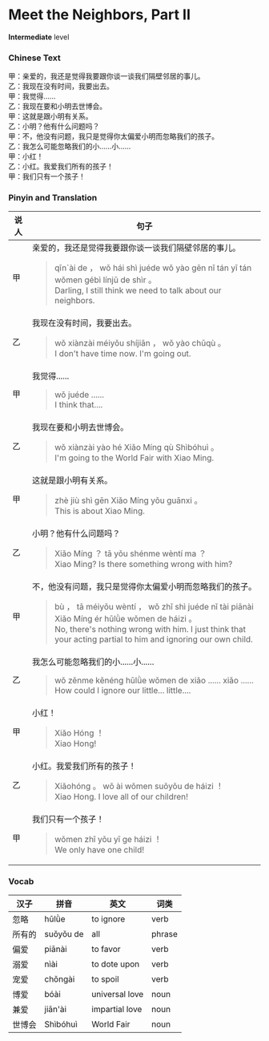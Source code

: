 # Meet the Neighbors, Part II
**Intermediate** level
### Chinese Text
甲：亲爱的，我还是觉得我要跟你谈一谈我们隔壁邻居的事儿。<br />乙：我现在没有时间，我要出去。<br />甲：我觉得......<br />乙：我现在要和小明去世博会。<br />甲：这就是跟小明有关系。<br />乙：小明？他有什么问题吗？<br />甲：不，他没有问题，我只是觉得你太偏爱小明而忽略我们的孩子。<br />乙：我怎么可能忽略我们的小......小......<br />甲：小红！<br />乙：小红。我爱我们所有的孩子！<br />甲：我们只有一个孩子！

### Pinyin and Translation
|说人|句子|
|----|----|
|甲|亲爱的，我还是觉得我要跟你谈一谈我们隔壁邻居的事儿。<blockquote>qīn`ài de ， wǒ hái shì juéde wǒ yào gēn nǐ tán yī tán wǒmen gébì línjū de shìr 。<br />Darling, I still think we need to talk about our neighbors.</blockquote>|
|乙|我现在没有时间，我要出去。<blockquote>wǒ xiànzài méiyǒu shíjiān ， wǒ yào chūqù 。<br />I don't have time now. I'm going out.</blockquote>|
|甲|我觉得......<blockquote>wǒ juéde ......<br />I think that....</blockquote>|
|乙|我现在要和小明去世博会。<blockquote>wǒ xiànzài yào hé Xiǎo Míng qù Shìbóhuì 。<br />I'm going to the World Fair with Xiao Ming.</blockquote>|
|甲|这就是跟小明有关系。<blockquote>zhè jiù shì gēn Xiǎo Míng yǒu guānxi 。<br />This is about Xiao Ming.</blockquote>|
|乙|小明？他有什么问题吗？<blockquote>Xiǎo Míng ？ tā yǒu shénme wèntí ma ？<br />Xiao Ming? Is there something wrong with him?</blockquote>|
|甲|不，他没有问题，我只是觉得你太偏爱小明而忽略我们的孩子。<blockquote>bù ， tā méiyǒu wèntí ， wǒ zhǐ shì juéde nǐ tài piānài Xiǎo Míng ér hūlǜe wǒmen de háizi 。<br />No, there's nothing wrong with him. I just think that your acting partial to him and ignoring our own child.</blockquote>|
|乙|我怎么可能忽略我们的小......小......<blockquote>wǒ zěnme kěnéng hūlǜe wǒmen de xiǎo ...... xiǎo ......<br />How could I ignore our little... little....</blockquote>|
|甲|小红！<blockquote>Xiǎo Hóng ！<br />Xiao Hong!</blockquote>|
|乙|小红。我爱我们所有的孩子！<blockquote>Xiǎohóng 。 wǒ ài wǒmen suǒyǒu de háizi ！<br />Xiao Hong. I love all of our children!</blockquote>|
|甲|我们只有一个孩子！<blockquote>wǒmen zhǐ yǒu yī ge háizi ！<br />We only have one child!</blockquote>|
### Vocab
|汉子|拼音|英文|词类|
|----|----|----|----|
|忽略|hūlǜe|to ignore|verb|
|所有的|suǒyǒu de|all|phrase|
|偏爱|piānài|to favor|verb|
|溺爱|nìài|to dote upon|verb|
|宠爱|chǒngài|to spoil|verb|
|博爱|bóài|universal love|noun|
|兼爱|jiān'ài|impartial love|noun|
|世博会|Shìbóhuì|World Fair|noun|